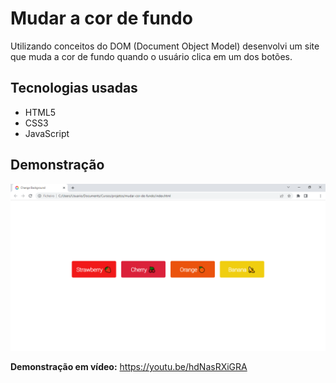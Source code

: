# Mudar a cor de fundo
Utilizando conceitos do DOM  (Document Object Model) desenvolvi um site que muda a cor de fundo quando o usuário clica em um dos botões. 


## Tecnologias usadas
- HTML5
- CSS3
- JavaScript

## Demonstração
<img src="assets/img/demo-img.png">

<b>Demonstração em vídeo:</b> https://youtu.be/hdNasRXiGRA
